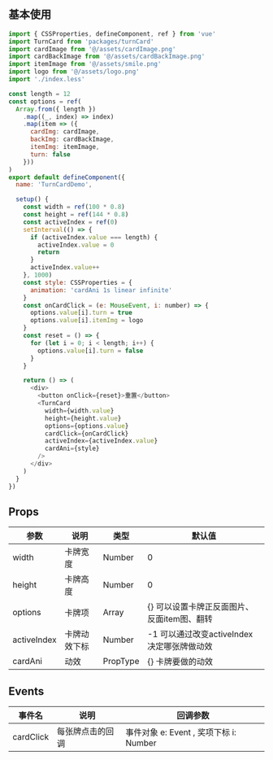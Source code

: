 ## 基本使用

```javascript
import { CSSProperties, defineComponent, ref } from 'vue'
import TurnCard from 'packages/turnCard'
import cardImage from '@/assets/cardImage.png'
import cardBackImage from '@/assets/cardBackImage.png'
import itemImage from '@/assets/smile.png'
import logo from '@/assets/logo.png'
import './index.less'

const length = 12
const options = ref(
  Array.from({ length })
    .map((_, index) => index)
    .map(item => ({
      cardImg: cardImage,
      backImg: cardBackImage,
      itemImg: itemImage,
      turn: false
    }))
)
export default defineComponent({
  name: 'TurnCardDemo',

  setup() {
    const width = ref(100 * 0.8)
    const height = ref(144 * 0.8)
    const activeIndex = ref(0)
    setInterval(() => {
      if (activeIndex.value === length) {
        activeIndex.value = 0
        return
      }
      activeIndex.value++
    }, 1000)
    const style: CSSProperties = {
      animation: 'cardAni 1s linear infinite'
    }
    const onCardClick = (e: MouseEvent, i: number) => {
      options.value[i].turn = true
      options.value[i].itemImg = logo
    }
    const reset = () => {
      for (let i = 0; i < length; i++) {
        options.value[i].turn = false
      }
    }

    return () => (
      <div>
        <button onClick={reset}>重置</button>
        <TurnCard
          width={width.value}
          height={height.value}
          options={options.value}
          cardClick={onCardClick}
          activeIndex={activeIndex.value}
          cardAni={style}
        />
      </div>
    )
  }
})
```

## Props

|  参数   | 说明  |  类型   | 默认值 |
|  ----  | ----  |  ----  | ----  |
| width  | 卡牌宽度 | Number  | 0 |
| height  | 卡牌高度 | Number  | 0 |
| options  | 卡牌项 | Array<CardOption>  | {} 可以设置卡牌正反面图片、反面item图、翻转 |
| activeIndex  | 卡牌动效下标 | Number  | -1 可以通过改变activeIndex决定哪张牌做动效 |
| cardAni  | 动效 | PropType<CSSProperties>  | {} 卡牌要做的动效 |

## Events

|  事件名   | 说明  |  回调参数  | 
|  ----  | ----  |  ----  |
| cardClick  | 每张牌点击的回调 | 事件对象 e: Event , 奖项下标 i: Number |

